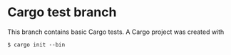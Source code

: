 # Cargo test branch

This branch contains basic Cargo tests. A Cargo project was created with

```shell
$ cargo init --bin
```
